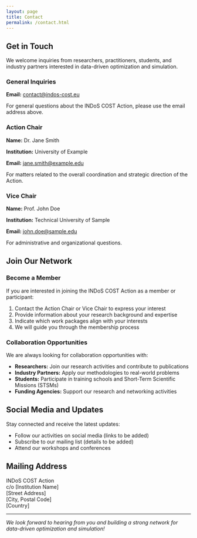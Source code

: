 ```yaml
---
layout: page
title: Contact
permalink: /contact.html
---
```


## Get in Touch

We welcome inquiries from researchers, practitioners, students, and industry partners interested in data-driven optimization and simulation.

<div class="contact-info">
  <h3>General Inquiries</h3>
  <p><strong>Email:</strong> <a href="mailto:contact@indos-cost.eu">contact@indos-cost.eu</a></p>
  <p>For general questions about the INDoS COST Action, please use the email address above.</p>
</div>

<div class="contact-info">
  <h3>Action Chair</h3>
  <p><strong>Name:</strong> Dr. Jane Smith</p>
  <p><strong>Institution:</strong> University of Example</p>
  <p><strong>Email:</strong> <a href="mailto:jane.smith@example.edu">jane.smith@example.edu</a></p>
  <p>For matters related to the overall coordination and strategic direction of the Action.</p>
</div>

<div class="contact-info">
  <h3>Vice Chair</h3>
  <p><strong>Name:</strong> Prof. John Doe</p>
  <p><strong>Institution:</strong> Technical University of Sample</p>
  <p><strong>Email:</strong> <a href="mailto:john.doe@sample.edu">john.doe@sample.edu</a></p>
  <p>For administrative and organizational questions.</p>
</div>

## Join Our Network

### Become a Member

If you are interested in joining the INDoS COST Action as a member or participant:

1. Contact the Action Chair or Vice Chair to express your interest
2. Provide information about your research background and expertise
3. Indicate which work packages align with your interests
4. We will guide you through the membership process

### Collaboration Opportunities

We are always looking for collaboration opportunities with:

- **Researchers:** Join our research activities and contribute to publications
- **Industry Partners:** Apply our methodologies to real-world problems
- **Students:** Participate in training schools and Short-Term Scientific Missions (STSMs)
- **Funding Agencies:** Support our research and networking activities

## Social Media and Updates

Stay connected and receive the latest updates:

- Follow our activities on social media (links to be added)
- Subscribe to our mailing list (details to be added)
- Attend our workshops and conferences

## Mailing Address

INDoS COST Action  
c/o [Institution Name]  
[Street Address]  
[City, Postal Code]  
[Country]

---

*We look forward to hearing from you and building a strong network for data-driven optimization and simulation!*
